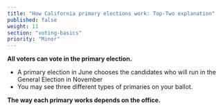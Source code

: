 ```yaml
---
title: "How California primary elections work: Top-Two explanation"
published: false
weight: 11
section: "voting-basics"
priority: "Minor"
---
```

**All voters can vote in the primary election.**  
- A primary election in June chooses the candidates who will run in the General Election in November  
- You may see three different types of primaries on your ballot.  

**The way each primary works depends on the office.**  

